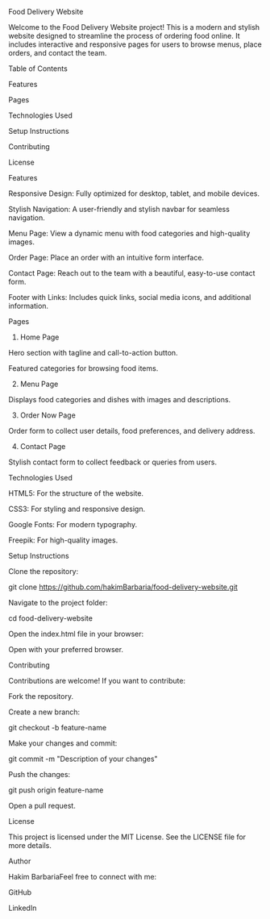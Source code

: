 Food Delivery Website

Welcome to the Food Delivery Website project! This is a modern and stylish website designed to streamline the process of ordering food online. It includes interactive and responsive pages for users to browse menus, place orders, and contact the team.

Table of Contents

Features

Pages

Technologies Used

Setup Instructions

Contributing

License

Features

Responsive Design: Fully optimized for desktop, tablet, and mobile devices.

Stylish Navigation: A user-friendly and stylish navbar for seamless navigation.

Menu Page: View a dynamic menu with food categories and high-quality images.

Order Page: Place an order with an intuitive form interface.

Contact Page: Reach out to the team with a beautiful, easy-to-use contact form.

Footer with Links: Includes quick links, social media icons, and additional information.

Pages

1. Home Page

Hero section with tagline and call-to-action button.

Featured categories for browsing food items.

2. Menu Page

Displays food categories and dishes with images and descriptions.

3. Order Now Page

Order form to collect user details, food preferences, and delivery address.

4. Contact Page

Stylish contact form to collect feedback or queries from users.

Technologies Used

HTML5: For the structure of the website.

CSS3: For styling and responsive design.

Google Fonts: For modern typography.

Freepik: For high-quality images.

Setup Instructions

Clone the repository:

git clone https://github.com/hakimBarbaria/food-delivery-website.git

Navigate to the project folder:

cd food-delivery-website

Open the index.html file in your browser:

Open with your preferred browser.

Contributing

Contributions are welcome! If you want to contribute:

Fork the repository.

Create a new branch:

git checkout -b feature-name

Make your changes and commit:

git commit -m "Description of your changes"

Push the changes:

git push origin feature-name

Open a pull request.

License

This project is licensed under the MIT License. See the LICENSE file for more details.

Author

Hakim BarbariaFeel free to connect with me:

GitHub

LinkedIn
